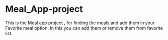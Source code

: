 # Meal_App-project
This is the Meal app project , 
for finding the meals and add them in your Favorite meal option.
In this you can add them or remove them from favorite list. 
